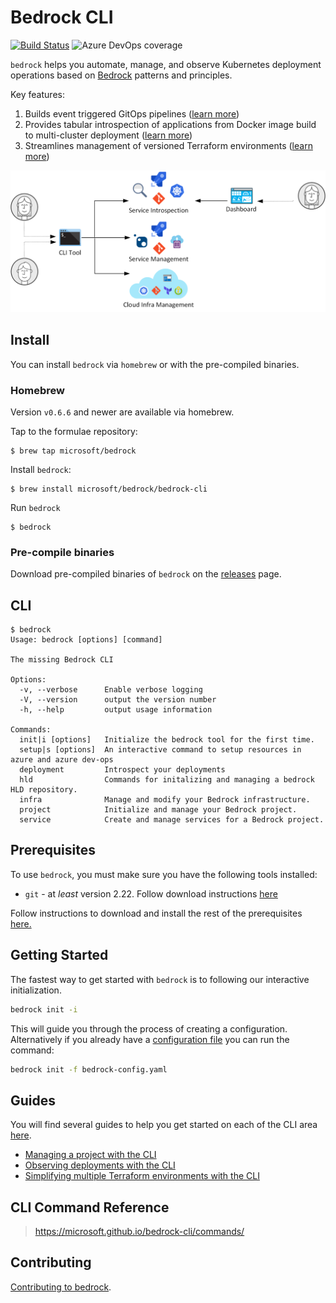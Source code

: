 # Bedrock CLI

[![Build Status](https://dev.azure.com/epicstuff/bedrock/_apis/build/status/microsoft.bedrock-cli?branchName=master)](https://dev.azure.com/epicstuff/bedrock/_build/latest?definitionId=2328&branchName=master)
![Azure DevOps coverage](https://img.shields.io/azure-devops/coverage/epicstuff/bedrock/2328/master)

`bedrock` helps you automate, manage, and observe Kubernetes deployment
operations based on [Bedrock](http://aka.ms/bedrock) patterns and principles.

Key features:

1. Builds event triggered GitOps pipelines
   ([learn more](./guides/project-service-management-guide.md))
2. Provides tabular introspection of applications from Docker image build to
   multi-cluster deployment
   ([learn more](./guides/service-introspection-onboarding.md))
3. Streamlines management of versioned Terraform environments
   ([learn more](./guides/infra/README.md#guides))

![bedrock diagram](./guides/images/bedrock.png)

## Install

You can install `bedrock` via `homebrew` or with the pre-compiled binaries.

### Homebrew

Version `v0.6.6` and newer are available via homebrew.

Tap to the formulae repository:

```
$ brew tap microsoft/bedrock
```

Install `bedrock`:

```
$ brew install microsoft/bedrock/bedrock-cli
```

Run `bedrock`

```
$ bedrock
```

### Pre-compile binaries

Download pre-compiled binaries of `bedrock` on the
[releases](https://github.com/microsoft/bedrock-cli/releases) page.

## CLI

```shell
$ bedrock
Usage: bedrock [options] [command]

The missing Bedrock CLI

Options:
  -v, --verbose      Enable verbose logging
  -V, --version      output the version number
  -h, --help         output usage information

Commands:
  init|i [options]   Initialize the bedrock tool for the first time.
  setup|s [options]  An interactive command to setup resources in azure and azure dev-ops
  deployment         Introspect your deployments
  hld                Commands for initalizing and managing a bedrock HLD repository.
  infra              Manage and modify your Bedrock infrastructure.
  project            Initialize and manage your Bedrock project.
  service            Create and manage services for a Bedrock project.
```

## Prerequisites

To use `bedrock`, you must make sure you have the following tools installed:

- `git` - at _least_ version 2.22. Follow download instructions
  [here](https://git-scm.com/downloads)

Follow instructions to download and install the rest of the prerequisites
[here.](https://github.com/microsoft/bedrock/blob/master/tools/prereqs/README.md)

## Getting Started

The fastest way to get started with `bedrock` is to following our interactive
initialization.

```bash
bedrock init -i
```

This will guide you through the process of creating a configuration.
Alternatively if you already have a
[configuration file](./guides/config-file.md) you can run the command:

```bash
bedrock init -f bedrock-config.yaml
```

## Guides

You will find several guides to help you get started on each of the CLI area
[here](./guides/README.md).

- [Managing a project with the CLI](./guides/project-service-management-guide.md)
- [Observing deployments with the CLI](./guides/service-introspection-onboarding.md)
- [Simplifying multiple Terraform environments with the CLI](./guides/infra/README.md#guides)

## CLI Command Reference

> https://microsoft.github.io/bedrock-cli/commands/

## Contributing

[Contributing to bedrock](./guides/contributing.md).
